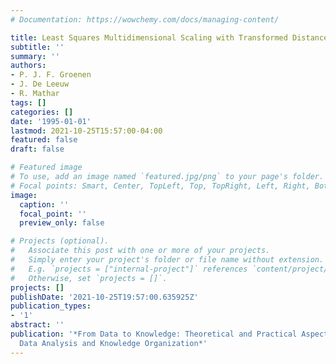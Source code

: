 ```yaml
---
# Documentation: https://wowchemy.com/docs/managing-content/

title: Least Squares Multidimensional Scaling with Transformed Distances
subtitle: ''
summary: ''
authors:
- P. J. F. Groenen
- J. De Leeuw
- R. Mathar
tags: []
categories: []
date: '1995-01-01'
lastmod: 2021-10-25T15:57:00-04:00
featured: false
draft: false

# Featured image
# To use, add an image named `featured.jpg/png` to your page's folder.
# Focal points: Smart, Center, TopLeft, Top, TopRight, Left, Right, BottomLeft, Bottom, BottomRight.
image:
  caption: ''
  focal_point: ''
  preview_only: false

# Projects (optional).
#   Associate this post with one or more of your projects.
#   Simply enter your project's folder or file name without extension.
#   E.g. `projects = ["internal-project"]` references `content/project/deep-learning/index.md`.
#   Otherwise, set `projects = []`.
projects: []
publishDate: '2021-10-25T19:57:00.635925Z'
publication_types:
- '1'
abstract: ''
publication: '*From Data to Knowledge: Theoretical and Practical Aspects of Classification,
  Data Analysis and Knowledge Organization*'
---
```

